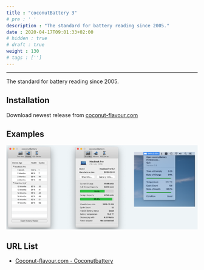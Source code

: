 ```yaml
---
title : "coconutBattery 3"
# pre : ' '
description : "The standard for battery reading since 2005."
date : 2020-04-17T09:01:33+02:00
# hidden : true
# draft : true
weight : 130
# tags : ['']
---
```


---

The standard for battery reading since 2005.

## Installation

Download newest release from [coconut-flavour.com](https://coconut-flavour.com/downloads/coconutBattery_latest.zip)

## Examples

![Example](images/example.png)

## URL List

- [Coconut-flavour.com - Coconutbattery](https://www.coconut-flavour.com/coconutbattery/)
